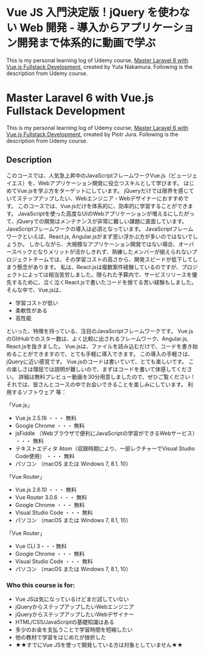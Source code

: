 # Vue JS 入門決定版！jQuery を使わない Web 開発 - 導入からアプリケーション開発まで体系的に動画で学ぶ
This is my personal learning log of Udemy course, [Master Laravel 6 with Vue.js Fullstack Development](https://www.udemy.com/course/learn-vuejs/), created by Yuta Nakamura.
Following is the description from Udemy course.

# Master Laravel 6 with Vue.js Fullstack Development
This is my personal learning log of Udemy course, [Master Laravel 6 with Vue.js Fullstack Development](https://www.udemy.com/course/master-laravel-6-with-vuejs-fullstack-development/), created by Piotr Jura.
Following is the description from Udemy course.

## Description
このコースでは、人気急上昇中のJavaScriptフレームワークVue.js（ビュージェイエス）を、Webアプリケーション開発に役立つスキルとして学びます。
はじめてVue.jsを学ぶ方をターゲットにしています。
jQueryだけでは限界を感じていてステップアップしたい、Webエンジニア・Webデザイナーにおすすめです。
このコースでは、Vue.jsだけを体系的に、効率的に学習することができます。
JavaScriptを使った高度なUIのWebアプリケーションが増えるにしたがって、jQueryでの開発はメンテナンスが非常に難しい課題に直面しています。JavaScriptフレームワークの導入は必須となっています。
JavaScriptフレームワークといえば、React.js, Angular.jsがまず思い浮かぶ方が多いのではないでしょうか。
しかしながら、大規模なアプリケーション開発ではない場合、オーバースペックとなりメリットが活かしきれず、熟練したメンバーが揃えられないプロジェクトチームでは、その学習コストの高さから、開発スピードが低下してしまう懸念があります。
私は、React.jsは複数案件経験しているのですが、プロジェクトによっては相当苦労しました。限られた予算内で、サービスリリースを優先するために、泣く泣くReact.jsで書いたコードを捨てる苦い経験もしました。
そんな中で、Vue.jsは、

- 学習コストが低い
- 柔軟性がある
- 高性能

といった、特徴を持っている、注目のJavaScriptフレームワークです。
Vue.jsのGItHubでのスター数は、よく比較に出されるフレームワーク、Angular.js, React.jsを抜きました。
Vue.jsは、ファイルを読み込むだけで、コードを書き始めることができますので、とても手軽に導入できます。
この導入の手軽さは、jQueryに近い感覚です。
Vue.jsのコードは書いていて、とても楽しいです。
この楽しさは理屈では説明が難しいので、まずはコードを書いて体感してください。
詳細は無料プレビュー動画を30分用意しましたので、ぜひご覧ください！ 
それでは、皆さんとコースの中でお会いできることを楽しみにしています。
利用するソフトウェア 等：

「Vue.js」
- Vue.js 2.5.16  ・・・ 無料
- Google Chrome   ・・・ 無料
- jsFiddle （Webブラウザで便利にJavaScriptの学習ができるWebサービス） ・・・  無料
- テキストエディタ Atom（収録時期により、一部レクチャーでVisual Studio Code使用） ・・・  無料
- パソコン （macOS または Windows 7, 8.1, 10）

「Vue Router」
- Vue.js 2.6.10  ・・・ 無料
- Vue Router 3.0.6 ・・・ 無料
- Google Chrome   ・・・ 無料
- Visual Studio Code ・・・  無料
- パソコン （macOS または Windows 7, 8.1, 10）

「Vue Router」
- Vue CLI 3・・・無料
- Google Chrome   ・・・ 無料
- Visual Studio Code ・・・  無料
- パソコン （macOS または Windows 7, 8.1, 10）

### Who this course is for:
- Vue JSは気になっているけどまだ試していない
- jQueryからステップアップしたいWebエンジニア
- jQueryからステップアップしたいWebデザイナー
- HTML/CSS/JavaScriptの基礎知識はある
- 多少のお金を支払うことで学習時間を短縮したい
- 他の教材で学習をはじめたが挫折した
- ★★すでにVue JSを使って開発している方は対象としていません★★